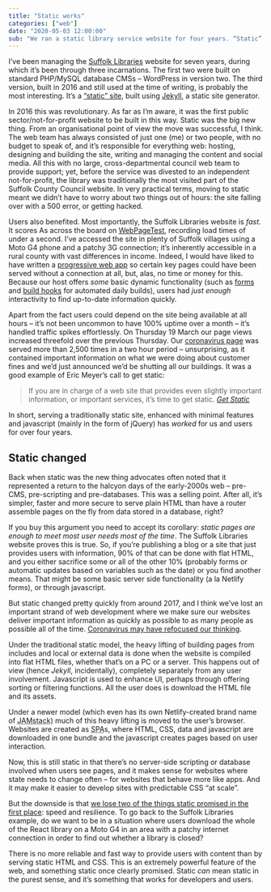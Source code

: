 ```yaml
---
title: "Static works"
categories: ["web"]
date: "2020-05-03 12:00:00"
sub: "We ran a static library service website for four years. “Static” in its purest, pre-compiled, not-with-React sense. Most informational, public service websites, can (and probably should) be run like this."
---
```



I’ve been managing the [Suffolk Libraries](https://www.suffolklibraries.co.uk) website for seven years, during which it’s been through three incarnations. The first two were built on standard PHP/MySQL database CMSs – WordPress in version two. The third version, built in 2016 and still used at the time of writing, is probably the most interesting. It’s a [“static” site](https://techterms.com/definition/staticwebsite), built using [Jekyll](https://jekyllrb.com), a static site generator.

In 2016 this was revolutionary. As far as I’m aware, it was the first public sector/not-for-profit website to be built in this way. Static was the big new thing. From an organisational point of view the move was successful, I think. The web team has always consisted of just one (me) or two people, with no budget to speak of, and it’s responsible for everything web: hosting, designing and building the site, writing and managing the content and social media. All this with no large, cross-departmental council web team to provide support; yet, before the service was divested to an independent not-for-profit, the library was traditionally the most visited part of the Suffolk County Council website. In very practical terms, moving to static meant we didn’t have to worry about two things out of hours: the site falling over with a 500 error, or getting hacked.

Users also benefited. Most importantly, the Suffolk Libraries website is _fast_. It scores As across the board on [WebPageTest](https://www.webpagetest.org/result/200608_8K_afb4a46e0f02d7b8a7f63ab102f3f793/), recording load times of under a second. I’ve accessed the site in plenty of Suffolk villages using a Moto G4 phone and a patchy 3G connection; it’s inherently accessible in a rural county with vast differences in income. Indeed, I would have liked to have written a [progressive web app](https://en.wikipedia.org/wiki/Progressive_web_application) so certain key pages could have been served without a connection at all, but, alas, no time or money for this. Because our host offers _some_ basic dynamic functionality (such as [forms](https://www.netlify.com/products/forms/) and [build hooks](https://docs.netlify.com/configure-builds/build-hooks/) for automated daily builds), users had _just enough_ interactivity to find up-to-date information quickly.

Apart from the fact users could depend on the site being available at all hours – it’s not been uncommon to have 100% uptime over a month – it’s handled traffic spikes effortlessly. On Thursday 19 March our page views increased threefold over the previous Thursday. Our [coronavirus page](https://www.suffolklibraries.co.uk/coronavirus/) was served more than 2,500 times in a two hour period – unsurprising, as it contained important information on what we were doing about customer fines and we’d just announced we’d be shutting all our buildings. It was a good example of Eric Meyer’s call to get static:

> If you are in charge of a web site that provides even slightly important information, or important services, it’s time to get static. [<cite>Get Static</cite>](https://meyerweb.com/eric/thoughts/2020/03/22/get-static/)

In short, serving a traditionally static site, enhanced with minimal features and javascript (mainly in the form of jQuery) has _worked_ for us and users for over four years.

## Static changed

Back when static was the new thing advocates often noted that it represented a return to the halcyon days of the early-2000s web – pre-CMS, pre-scripting and pre-databases. This was a selling point. After all, it’s simpler, faster and more secure to serve plain HTML than have a router assemble pages on the fly from data stored in a database, right?

If you buy this argument you need to accept its corollary: _static pages are enough to meet most user needs most of the time_. The Suffolk Libraries website proves this is true. So, if you’re publishing a blog or a site that just provides users with information, 90% of that can be done with flat HTML, and you either sacrifice some or all of the other 10% (probably forms or automatic updates based on variables such as the date) or you find another means. That might be some basic server side functionality (a la Netlify forms), or through javascript.

But static changed pretty quickly from around 2017, and I think we’ve lost an important strand of web development where we make sure our websites deliver important information as quickly as possible to as many people as possible all of the time. [Coronavirus may have refocused our thinking](https://emergency-site.dev/).

Under the traditional static model, the heavy lifting of building pages from includes and local or external data is done when the website is compiled into flat HTML files, whether that’s on a PC or a server. This happens out of view (hence _Jekyll_, incidentally), completely separately from any user involvement. Javascript is used to enhance UI, perhaps through offering sorting or filtering functions. All the user does is download the HTML file and its assets.

Under a newer model (which even has its own Netlify-created brand name of <abbr title="Javascript APIs Markup stack">JAMstack</abbr>) much of this heavy lifting is moved to the user’s browser. Websites are created as <abbr title="Single Page Applications">SPA</abbr>s, where HTML, CSS, data and javascript are downloaded in one bundle and the javascript creates pages based on user interaction.

Now, this is still static in that there’s no server-side scripting or database involved when users see pages, and it makes sense for websites where state needs to change often – for websites that behave more like apps. And it may make it easier to develop sites with predictable CSS “at scale”.

But the downside is that [we lose two of the things static promised in the first place](https://timkadlec.com/remembers/2020-04-21-the-cost-of-javascript-frameworks/): speed and resilience. To go back to the Suffolk Libraries example, do we want to be in a situation where users download the whole of the React library on a Moto G4 in an area with a patchy internet connection in order to find out whether a library is closed?

There is no more reliable and fast way to provide users with content than by serving static HTML and CSS. This is an extremely powerful feature of the web, and something static once clearly promised. Static _can_ mean static in the purest sense, and it’s something that works for developers and users.
